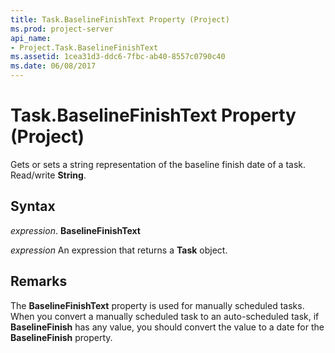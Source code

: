 ```yaml
---
title: Task.BaselineFinishText Property (Project)
ms.prod: project-server
api_name:
- Project.Task.BaselineFinishText
ms.assetid: 1cea31d3-ddc6-7fbc-ab40-8557c0790c40
ms.date: 06/08/2017
---
```



# Task.BaselineFinishText Property (Project)

Gets or sets a string representation of the baseline finish date of a task. Read/write **String**.


## Syntax

 _expression_. **BaselineFinishText**

 _expression_ An expression that returns a **Task** object.


## Remarks

The **BaselineFinishText** property is used for manually scheduled tasks. When you convert a manually scheduled task to an auto-scheduled task, if **BaselineFinish** has any value, you should convert the value to a date for the **BaselineFinish** property.


